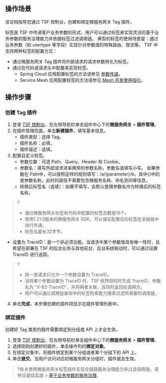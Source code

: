 ## 操作场景

该文档指导您通过 TSF 控制台，创建和绑定微服务网关 Tag 插件。

标签是 TSF 中传递客户业务参数的形式，用户可以通过标签来实现灵活的基于业务参数的服务治理能力并依据标签过滤调用链。
典型的标签的使用场景是：通过业务参数（如 usertype 等字段）实现针对参数值的特殊路由、限流等。
TSF 中支持两种标签的配置方式：

- 通过微服务网关 Tag 插件将外部请求的请求参数转化为标签。
- 通过在代码或请求头中配置来实现标签。
  - Spring Cloud 应用配置标签的方法请参见 [参数传递](https://cloud.tencent.com/document/product/649/18511)。
  - Service Mesh 应用配置标签的方法请参见 [Mesh 开发使用指引](https://cloud.tencent.com/document/product/649/19049)。



## 操作步骤

### 创建 Tag 插件

1. 登录 [TSF 控制台](https://console.cloud.tencent.com/tsf)，在左侧导航栏单击组件中心下的**微服务网关** > **插件管理**。
2. 在插件管理页面，单击**新建插件**，填写基本信息。
	- 插件类型：选择 Tag。
	- 插件名称：必填。
	- 插件描述：选填。
3. 配置自定义标签。
   - 参数位置：可选 Path、Query、Header 和 Cookie。
   - 参数名：填写外部请求进来携带的参数名称。参数名请填写小写。
     如果参数在 Path中，可以按照这样的规则填写：/a/{parameter}/b，其中{}中的是参数名称。此时的路径不需要包含微服务名称、命名空间等信息。
   - 转换后标签名（选填）：如果不填写，会默认使用参数名作为转换后的标签名称。
> ?
> - 通过微服务网关标签和代码中配置的标签总数是16个。
> - 使用1.21.0版本的微服务网关 SDK，可以保证配置后的标签在全链路中进行传递。
> - 标签名最长32字节。
   - 设置为 TraceID：是一个非必须功能。当请求中某个参数值具有唯一性时，且希望在部署在 TSF 的后台业务与其他前台、后台系统联动时，可以通过设置 TraceID 进行追踪。
> ?
> - 同一类请求只允许一个参数设置为 TraceID。
> - 当将某个参数设置为 TraceID 时，TSF 依然将同时生成 TraceID，参数名为 "X-B2-TraceID"，并将两者关联，且同时返回给调用方。
> - 用户可以通过调用链查询中的标签检索能力搜索过滤所需要的调用链。
4. 单击**完成**，本步骤创建的插件将显示在插件管理列表中。



### 绑定插件

创建好 Tag 类型的插件需要绑定到分组或 API 上才会生效。

1. 登录 [TSF 控制台](https://console.cloud.tencent.com/tsf)，在左侧导航栏单击组件中心下的**微服务网关** > **插件管理**。
2. 选择刚刚创建好的插件，单击操作列的**绑定对象**。
3. 在绑定对象中，将插件绑定到某个分组或者某个分组下的 API 上。
4. 单击**提交**。当用户访问对应的微服务网关分组时，插件就会生效。

>?有关使用微服务网关标签插件实现全链路服务治理能力并过滤调用链，请参见最佳实践 > [基于业务参数的服务治理](https://cloud.tencent.com/document/product/649/40965)。
